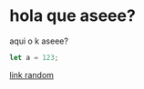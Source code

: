 # hola que aseee?

aqui o k aseee?

```javascript
let a = 123;
```

[link random](/category/videogames)